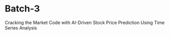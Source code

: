# Batch-3
Cracking the Market Code with AI-Driven Stock Price Prediction Using Time Series Analysis
